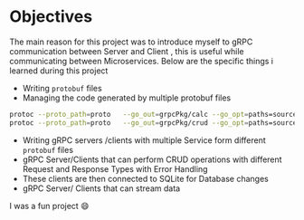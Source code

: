 # Objectives 
The main reason for this project was to introduce myself to gRPC communication between Server and Client , this is useful while communicating between Microservices. Below are the specific things i learned during this project
- Writing `protobuf` files 
- Managing the code generated by multiple protobuf files 
```bash
protoc --proto_path=proto   --go_out=grpcPkg/calc --go_opt=paths=source_relative   --go-grpc_out=grpcPkg/calc  --go-grpc_opt=paths=source_relative   proto/calc.proto
protoc --proto_path=proto   --go_out=grpcPkg/crud --go_opt=paths=source_relative   --go-grpc_out=grpcPkg/crud  --go-grpc_opt=paths=source_relative   proto/crud.proto
```
- Writing gRPC servers /clients with multiple Service form different `protobuf` files
- gRPC Server/Clients that can perform CRUD operations with different Request and Response Types with Error Handling 
- These clients are then connected to SQLite for Database changes 
- gRPC Server/ Clients that can stream data

I was a fun project 😄